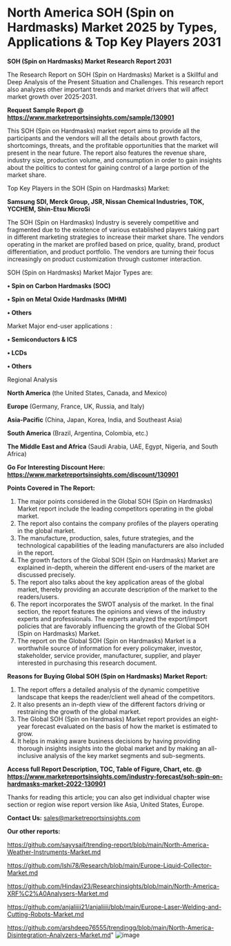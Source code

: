 # North America SOH (Spin on Hardmasks) Market 2025 by Types, Applications & Top Key Players 2031

<strong>SOH (Spin on Hardmasks) Market Research Report 2031</strong>

The Research Report on SOH (Spin on Hardmasks) Market is a Skillful and Deep Analysis of the Present Situation and Challenges. This research report also analyzes other important trends and market drivers that will affect market growth over 2025-2031.

<strong>Request Sample Report @ <a href=https://www.marketreportsinsights.com/sample/130901>https://www.marketreportsinsights.com/sample/130901</a></strong>

This SOH (Spin on Hardmasks) market report aims to provide all the participants and the vendors will all the details about growth factors, shortcomings, threats, and the profitable opportunities that the market will present in the near future. The report also features the revenue share, industry size, production volume, and consumption in order to gain insights about the politics to contest for gaining control of a large portion of the market share.

Top Key Players in the SOH (Spin on Hardmasks) Market:

<strong>Samsung SDI, Merck Group, JSR, Nissan Chemical Industries, TOK, YCCHEM, Shin-Etsu MicroSi</strong>

The SOH (Spin on Hardmasks) Industry is severely competitive and fragmented due to the existence of various established players taking part in different marketing strategies to increase their market share. The vendors operating in the market are profiled based on price, quality, brand, product differentiation, and product portfolio. The vendors are turning their focus increasingly on product customization through customer interaction.

SOH (Spin on Hardmasks) Market Major Types are:

<strong>• Spin on Carbon Hardmasks (SOC)

• Spin on Metal Oxide Hardmasks (MHM)

• Others</strong>

Market Major end-user applications :

<strong>• Semiconductors & ICS

• LCDs

• Others</strong>

Regional Analysis

</u><strong><b>North America</b></strong> (the United States, Canada, and Mexico)

<strong><b>Europe </b></strong>(Germany, France, UK, Russia, and Italy)

<strong><b>Asia-Pacific</b></strong> (China, Japan, Korea, India, and Southeast Asia)

<strong><b>South America</b></strong> (Brazil, Argentina, Colombia, etc.)

<strong><b>The Middle East and Africa</b></strong> (Saudi Arabia, UAE, Egypt, Nigeria, and South Africa)

<strong>Go For Interesting Discount Here: <a href=https://www.marketreportsinsights.com/discount/130901>https://www.marketreportsinsights.com/discount/130901</a></strong>

<strong>Points Covered in The Report:</strong>
<ol>
  <li>The major points considered in the Global SOH (Spin on Hardmasks) Market report include the leading competitors operating in the global market.</li>
  <li>The report also contains the company profiles of the players operating in the global market.</li>
  <li>The manufacture, production, sales, future strategies, and the technological capabilities of the leading manufacturers are also included in the report.</li>
  <li>The growth factors of the Global SOH (Spin on Hardmasks) Market are explained in-depth, wherein the different end-users of the market are discussed precisely.</li>
  <li>The report also talks about the key application areas of the global market, thereby providing an accurate description of the market to the readers/users.</li>
  <li>The report incorporates the SWOT analysis of the market. In the final section, the report features the opinions and views of the industry experts and professionals. The experts analyzed the export/import policies that are favorably influencing the growth of the Global SOH (Spin on Hardmasks) Market.</li>
  <li>The report on the Global SOH (Spin on Hardmasks) Market is a worthwhile source of information for every policymaker, investor, stakeholder, service provider, manufacturer, supplier, and player interested in purchasing this research document.</li>
</ol>
<strong>Reasons for Buying Global SOH (Spin on Hardmasks) Market Report:</strong>

<ol>
  <li>The report offers a detailed analysis of the dynamic competitive landscape that keeps the reader/client well ahead of the competitors.</li>
  <li>It also presents an in-depth view of the different factors driving or restraining the growth of the global market.</li>
  <li>The Global SOH (Spin on Hardmasks) Market report provides an eight-year forecast evaluated on the basis of how the market is estimated to grow.</li>
  <li>It helps in making aware business decisions by having providing thorough insights insights into the global market and by making an all-inclusive analysis of the key market segments and sub-segments.</li>
</ol>
<strong>Access full Report Description, TOC, Table of Figure, Chart, etc. @ <a href=https://www.marketreportsinsights.com/industry-forecast/soh-spin-on-hardmasks-market-2022-130901>https://www.marketreportsinsights.com/industry-forecast/soh-spin-on-hardmasks-market-2022-130901</a></strong>


Thanks for reading this article; you can also get individual chapter wise section or region wise report version like Asia, United States, Europe.

<strong>Contact Us:</strong>
sales@marketreportsinsights.com

<strong>Our other reports:</strong>

<a href=https://github.com/sayysaif/trending-report/blob/main/North-America-Weather-Instruments-Market.md>https://github.com/sayysaif/trending-report/blob/main/North-America-Weather-Instruments-Market.md</a>

<a href=https://github.com/Ishi78/Research/blob/main/Europe-Liquid-Collector-Market.md>https://github.com/Ishi78/Research/blob/main/Europe-Liquid-Collector-Market.md</a>

<a href=https://github.com/Hindavi23/Researchinsights/blob/main/North-America-XRF%C2%A0Analysers-Market.md>https://github.com/Hindavi23/Researchinsights/blob/main/North-America-XRF%C2%A0Analysers-Market.md</a>

<a href=https://github.com/anjaliiii21/anjaliiii/blob/main/Europe-Laser-Welding-and-Cutting-Robots-Market.md>https://github.com/anjaliiii21/anjaliiii/blob/main/Europe-Laser-Welding-and-Cutting-Robots-Market.md</a>

<a href=https://github.com/arshdeep76555/trendingg/blob/main/North-America-Disintegration-Analyzers-Market.md>https://github.com/arshdeep76555/trendingg/blob/main/North-America-Disintegration-Analyzers-Market.md</a>"
![image](https://github.com/user-attachments/assets/4041da6f-ef4b-4373-8cb1-75f69ef912b3)
